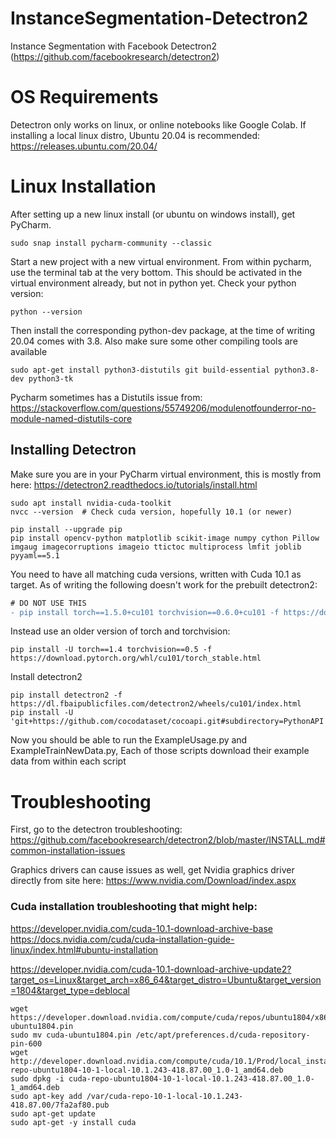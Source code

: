 # InstanceSegmentation-Detectron2
Instance Segmentation with Facebook Detectron2 (https://github.com/facebookresearch/detectron2)

# OS Requirements
Detectron only works on linux, or online notebooks like Google Colab. If installing a local linux distro, Ubuntu 20.04 is recommended: https://releases.ubuntu.com/20.04/

# Linux Installation
After setting up a new linux install (or ubuntu on windows install), get PyCharm.
```
sudo snap install pycharm-community --classic
```
Start a new project with a new virtual environment. From within pycharm, use the terminal tab at the very bottom. This should be activated in the virtual environment already, but not in python yet. Check your python version:

```
python --version
```
Then install the corresponding python-dev package, at the time of writing 20.04 comes with 3.8. Also make sure some other compiling tools are available

```
sudo apt-get install python3-distutils git build-essential python3.8-dev python3-tk
```

Pycharm sometimes has a Distutils issue from: https://stackoverflow.com/questions/55749206/modulenotfounderror-no-module-named-distutils-core

## Installing Detectron

Make sure you are in your PyCharm virtual environment, this is mostly from here: https://detectron2.readthedocs.io/tutorials/install.html

```
sudo apt install nvidia-cuda-toolkit
nvcc --version  # Check cuda version, hopefully 10.1 (or newer)
```

```
pip install --upgrade pip
pip install opencv-python matplotlib scikit-image numpy cython Pillow imgaug imagecorruptions imageio ttictoc multiprocess lmfit joblib pyyaml==5.1
```

You need to have all matching cuda versions, written with Cuda 10.1 as target. As of writing the following doesn't work for the prebuilt detectron2:
```diff
# DO NOT USE THIS
- pip install torch==1.5.0+cu101 torchvision==0.6.0+cu101 -f https://download.pytorch.org/whl/torch_stable.html
```

Instead use an older version of torch and torchvision:
```
pip install -U torch==1.4 torchvision==0.5 -f https://download.pytorch.org/whl/cu101/torch_stable.html
```
Install detectron2
```
pip install detectron2 -f https://dl.fbaipublicfiles.com/detectron2/wheels/cu101/index.html
pip install -U 'git+https://github.com/cocodataset/cocoapi.git#subdirectory=PythonAPI'
```
Now you should be able to run the ExampleUsage.py and ExampleTrainNewData.py, Each of those scripts download their example data from within each script



# Troubleshooting
First, go to the detectron troubleshooting: https://github.com/facebookresearch/detectron2/blob/master/INSTALL.md#common-installation-issues

Graphics drivers can cause issues as well, get Nvidia graphics driver directly from site here: 
https://www.nvidia.com/Download/index.aspx


### Cuda installation troubleshooting that might help:
https://developer.nvidia.com/cuda-10.1-download-archive-base
https://docs.nvidia.com/cuda/cuda-installation-guide-linux/index.html#ubuntu-installation

https://developer.nvidia.com/cuda-10.1-download-archive-update2?target_os=Linux&target_arch=x86_64&target_distro=Ubuntu&target_version=1804&target_type=deblocal
```
wget https://developer.download.nvidia.com/compute/cuda/repos/ubuntu1804/x86_64/cuda-ubuntu1804.pin
sudo mv cuda-ubuntu1804.pin /etc/apt/preferences.d/cuda-repository-pin-600
wget http://developer.download.nvidia.com/compute/cuda/10.1/Prod/local_installers/cuda-repo-ubuntu1804-10-1-local-10.1.243-418.87.00_1.0-1_amd64.deb
sudo dpkg -i cuda-repo-ubuntu1804-10-1-local-10.1.243-418.87.00_1.0-1_amd64.deb
sudo apt-key add /var/cuda-repo-10-1-local-10.1.243-418.87.00/7fa2af80.pub
sudo apt-get update
sudo apt-get -y install cuda
```
